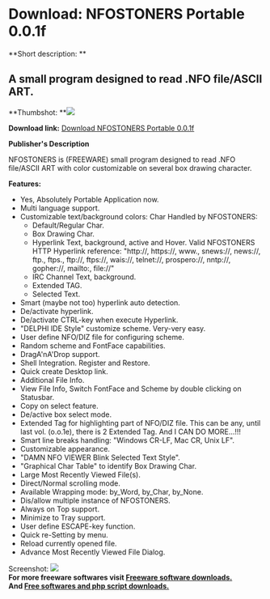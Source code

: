 # Download: NFOSTONERS Portable 0.0.1f

**Short description: **

## A small program designed to read .NFO file/ASCII ART.

  
**Thumbshot: **![](http://www.freewarefiles.com/screenshot/nfostoners_md.jpg)   
  
**Download link:** [Download NFOSTONERS Portable 0.0.1f](http://freesoftwares.boysofts.com/NFOSTONERS-Portable_program_49792.html)  
  

**Publisher's Description**  
  

NFOSTONERS is (FREEWARE) small program designed to read .NFO file/ASCII ART
with color customizable on several box drawing character.

**Features:**

  * Yes, Absolutely Portable Application now. 
  * Multi language support. 
  * Customizable text/background colors: Char Handled by NFOSTONERS: 
    * Default/Regular Char. 
    * Box Drawing Char. 
    * Hyperlink Text, background, active and Hover. Valid NFOSTONERS HTTP Hyperlink reference: "http://, https://, www., snews://, news://, ftp., ftps., ftp://, ftps://, wais://, telnet://, prospero://, nntp://, gopher://, mailto:, file://" 
    * IRC Channel Text, background. 
    * Extended TAG. 
    * Selected Text. 
  * Smart (maybe not too) hyperlink auto detection. 
  * De/activate hyperlink. 
  * De/activate CTRL-key when execute Hyperlink. 
  * "DELPHI IDE Style" customize scheme. Very-very easy. 
  * User define NFO/DIZ file for configuring scheme. 
  * Random scheme and FontFace capabilities. 
  * DragA'nA'Drop support. 
  * Shell Integration. Register and Restore. 
  * Quick create Desktop link. 
  * Additional File Info. 
  * View File Info, Switch FontFace and Scheme by double clicking on Statusbar. 
  * Copy on select feature. 
  * De/active box select mode. 
  * Extended Tag for highlighting part of NFO/DIZ file. This can be any, until last vol. (o.o.1e), there is 2 Extended Tag. And I CAN DO MORE...!!! 
  * Smart line breaks handling: "Windows CR-LF, Mac CR, Unix LF". 
  * Customizable appearance. 
  * "DAMN NFO VIEWER Blink Selected Text Style". 
  * "Graphical Char Table" to identify Box Drawing Char. 
  * Large Most Recently Viewed File(s). 
  * Direct/Normal scrolling mode. 
  * Available Wrapping mode: by_Word, by_Char, by_None. 
  * Dis/allow multiple instance of NFOSTONERS. 
  * Always on Top support. 
  * Minimize to Tray support. 
  * User define ESCAPE-key function. 
  * Quick re-Setting by menu. 
  * Reload currently opened file. 
  * Advance Most Recently Viewed File Dialog. 

  
  
Screenshot: ![](http://www.freewarefiles.com/screenshot/nfostoners.jpg)  
**For more freeware softwares visit [Freeware software downloads.](http://freesoftwares.boysofts.com/)**   
**And [Free softwares and php script downloads.](http://www.boysofts.com/)**

